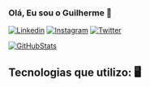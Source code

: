 ### Olá, Eu sou o Guilherme 👊

[![Linkedin](https://img.shields.io/badge/LinkedIn-0077B5?style=for-the-badge&logo=linkedin&logoColor=white)](https://www.linkedin.com/in/guilherme-d-santos-munhos-8063921a2/)
[![Instagram](https://img.shields.io/badge/Instagram-E4405F?style=for-the-badge&logo=instagram&logoColor=white)](https://www.instagram.com/smunhosg/)
[![Twitter](https://img.shields.io/badge/Twitter-1DA1F2?style=for-the-badge&logo=twitter&logoColor=white)](https://twitter.com/SMunhosG)

[![GitHubStats](https://github-readme-stats.vercel.app/api?username=SMunhosz&show_icons=true&theme=default)](https://github.com/SMunhosz/github-readme-stats)




## Tecnologias que utilizo: 🖥️

<div style="display: inline_block"><br/>
    <img align="center" alt=""html5" src="https://img.shields.io/badge/HTML5-E34F26?style=for-the-badge&logo=html5&logoColor=white" />
    <img align="center" alt=""html5" src="https://img.shields.io/badge/JavaScript-F7DF1E?style=for-the-badge&logo=javascript&logoColor=black" />
    <img align="center" alt=""html5" src="https://img.shields.io/badge/CSS-239120?&style=for-the-badge&logo=css3&logoColor=white" />
    
</div>

<br>

